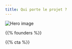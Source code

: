 ```yaml
---
title: Qui porte le projet ?
---
```

![Hero image](/images/banniere.jpg)

{{% founders %}}

{{% cta %}}
